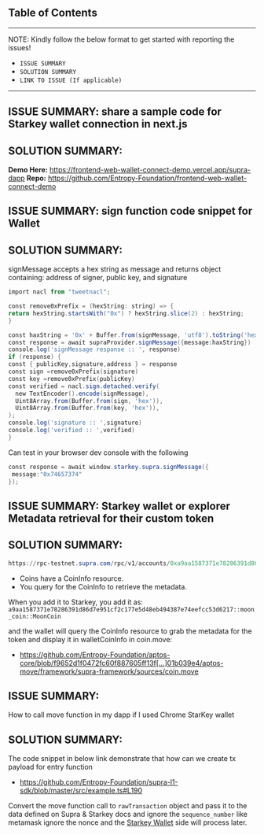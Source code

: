 ## Table of Contents

--------------------------------------
NOTE: Kindly follow the below format to get started with reporting the issues!
- `ISSUE SUMMARY`
- `SOLUTION SUMMARY`
- `LINK TO ISSUE (If applicable)`
--------------------------------------

## ISSUE SUMMARY: share a sample code for Starkey wallet connection in next.js

## SOLUTION SUMMARY: 

**Demo Here:** https://frontend-web-wallet-connect-demo.vercel.app/supra-dapp
**Repo:** https://github.com/Entropy-Foundation/frontend-web-wallet-connect-demo

## ISSUE SUMMARY: sign function code snippet for Wallet

## SOLUTION SUMMARY: 
signMessage accepts a hex string as message and returns object containing:
address of signer, public key, and signature

   ```PowerShell
import nacl from "tweetnacl";

 const remove0xPrefix = (hexString: string) => {
  return hexString.startsWith("0x") ? hexString.slice(2) : hexString;
 }

const haxString = '0x' + Buffer.from(signMessage, 'utf8').toString('hex')
const response = await supraProvider.signMessage({message:haxString})
console.log('signMessage response :: ', response)
  if (response) {
   const { publicKey,signature,address } = response
   const sign =remove0xPrefix(signature)
   const key =remove0xPrefix(publicKey)
   const verified = nacl.sign.detached.verify(
     new TextEncoder().encode(signMessage),
     Uint8Array.from(Buffer.from(sign, 'hex')),
     Uint8Array.from(Buffer.from(key, 'hex')),
   );
   console.log('signature :: ',signature)
   console.log('verified :: ',verified)
  }
   ```
Can test in your browser dev console with the following

   ```PowerShell
 const response = await window.starkey.supra.signMessage({
    message:"0x74657374"
  });
   ```

## ISSUE SUMMARY: Starkey wallet or explorer Metadata retrieval for their custom token

## SOLUTION SUMMARY: 

   ```PowerShell
https://rpc-testnet.supra.com/rpc/v1/accounts/0xa9aa1587371e78286391d86d7e951cf2c177e5d48eb494387e74eefcc53d6217/resources/0x1::coin::CoinInfo%3C0xa9aa1587371e78286391d86d7e951cf2c177e5d48eb494387e74eefcc53d6217::moon_coin::MoonCoin%3E
   ```
- Coins have a CoinInfo resource.
- You query for the CoinInfo to retrieve the metadata.

When you add it to Starkey, you add it as: `a9aa1587371e78286391d86d7e951cf2c177e5d48eb494387e74eefcc53d6217::moon_coin::MoonCoin`

and the wallet will query the CoinInfo resource to grab the metadata for the token and display it in walletCoinInfo in coin.move:

- https://github.com/Entropy-Foundation/aptos-core/blob/f9652d1f0472fc60f887605ff13f[…]01b039e4/aptos-move/framework/supra-framework/sources/coin.move

## ISSUE SUMMARY: 
How to call move function in my dapp if I used Chrome StarKey wallet

## SOLUTION SUMMARY: 
The code snippet in below link demonstrate that how can we create tx payload for entry function
- https://github.com/Entropy-Foundation/supra-l1-sdk/blob/master/src/example.ts#L190 

Convert the move function call to `rawTransaction` object and pass it to the data defined on Supra & Starkey docs and ignore the `sequence_number` like metamask ignore the nonce and the [Starkey Wallet](https://docs.starkey.app/) side will process later.
